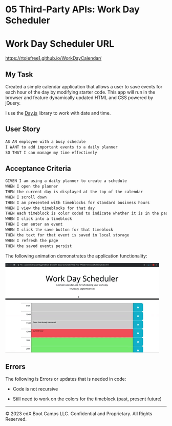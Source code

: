 # 05 Third-Party APIs: Work Day Scheduler

# Work Day Scheduler URL
https://rtolefree1.github.io/WorkDayCalendar/

## My Task

Created a simple calendar application that allows a user to save events for each hour of the day by modifying starter code. This app will run in the browser and feature dynamically updated HTML and CSS powered by jQuery.

I use the [Day.js](https://day.js.org/en/) library to work with date and time. 

## User Story

```md
AS AN employee with a busy schedule
I WANT to add important events to a daily planner
SO THAT I can manage my time effectively
```

## Acceptance Criteria

```md
GIVEN I am using a daily planner to create a schedule
WHEN I open the planner
THEN the current day is displayed at the top of the calendar
WHEN I scroll down
THEN I am presented with timeblocks for standard business hours
WHEN I view the timeblocks for that day
THEN each timeblock is color coded to indicate whether it is in the past, present, or future
WHEN I click into a timeblock
THEN I can enter an event
WHEN I click the save button for that timeblock
THEN the text for that event is saved in local storage
WHEN I refresh the page
THEN the saved events persist
```

The following animation demonstrates the application functionality:

<!-- @TODO: create ticket to review/update image) -->
![A user clicks on slots on the color-coded calendar and edits the events.](./Assets/05-third-party-apis-homework-demo.gif)

## Errors

The following is Errors or updates that is needed in code:

* Code is not recursive

* Still need to work on the colors for the timeblock (past, present future)

- - -
© 2023 edX Boot Camps LLC. Confidential and Proprietary. All Rights Reserved.
